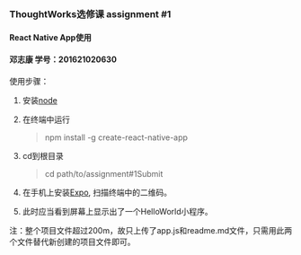 ### ThoughtWorks选修课 assignment #1
#### React Native App使用
#### 邓志康 学号：201621020630

使用步骤：

1. 安装[node](https://nodejs.org/en/download/)
2. 在终端中运行

	> npm install -g create-react-native-app

3. cd到根目录

	> cd path/to/assignment#1Submit
	
4. 在手机上安装[Expo](https://expo.io), 扫描终端中的二维码。
5. 此时应当看到屏幕上显示出了一个HelloWorld小程序。

注：整个项目文件超过200m，故只上传了app.js和readme.md文件，只需用此两个文件替代新创建的项目文件即可。

	
